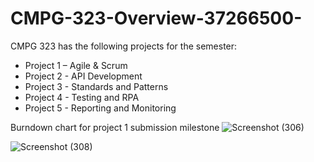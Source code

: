 # CMPG-323-Overview-37266500-
CMPG 323 has the following projects for the semester:
- Project 1 – Agile & Scrum
- Project 2 - API Development
- Project 3 - Standards and Patterns
-  Project 4 - Testing and RPA
-  Project 5 - Reporting and Monitoring

Burndown chart for project 1 submission milestone
![Screenshot (306)](https://github.com/Radebe/CMPG-323-Overview-37266500-/assets/38373748/874c26aa-3ca1-4235-907b-784743d0bce3)

![Screenshot (308)](https://github.com/Radebe/CMPG-323-Overview-37266500-/assets/38373748/e2a234cb-3245-43ce-94d2-c38f1b61ea49)
